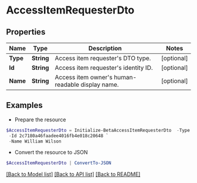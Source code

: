 # AccessItemRequesterDto
## Properties

Name | Type | Description | Notes
------------ | ------------- | ------------- | -------------
**Type** | **String** | Access item requester&#39;s DTO type. | [optional] 
**Id** | **String** | Access item requester&#39;s identity ID. | [optional] 
**Name** | **String** | Access item owner&#39;s human-readable display name. | [optional] 

## Examples

- Prepare the resource
```powershell
$AccessItemRequesterDto = Initialize-BetaAccessItemRequesterDto  -Type IDENTITY `
 -Id 2c7180a46faadee4016fb4e018c20648 `
 -Name William Wilson
```

- Convert the resource to JSON
```powershell
$AccessItemRequesterDto | ConvertTo-JSON
```

[[Back to Model list]](../README.md#documentation-for-models) [[Back to API list]](../README.md#documentation-for-api-endpoints) [[Back to README]](../README.md)

